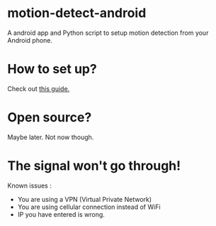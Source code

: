 # motion-detect-android
A android app and Python script to setup motion detection from your Android phone.

# How to set up?
Check out [this guide.](https://normanfr.notion.site/Set-Up-0e902cefedf548dc8382d4459c08ef7d)


# Open source?

Maybe later. Not now though.

# The signal won't go through!

Known issues :
- You are using a VPN (Virtual Private Network)
- You are using cellular connection instead of WiFi
- IP you have entered is wrong.
